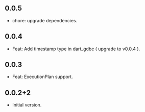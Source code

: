## 0.0.5
- chore: upgrade dependencies.

## 0.0.4
- Feat: Add timestamp type in dart_gdbc ( upgrade to v0.0.4 ).

## 0.0.3
- Feat: ExecutionPlan support.

## 0.0.2+2

- Initial version.
